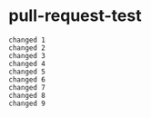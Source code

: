 # pull-request-test
```
changed 1
changed 2
changed 3
changed 4
changed 5
changed 6
changed 7
changed 8
changed 9
```
